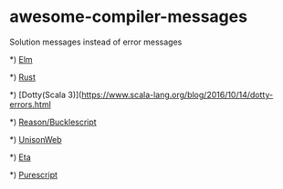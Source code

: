 # awesome-compiler-messages
Solution messages instead of error messages


*) [Elm](https://elm-lang.org/blog/compiler-errors-for-humans)

*) [Rust](https://blog.rust-lang.org/2016/08/10/Shape-of-errors-to-come.html)

*) [Dotty(Scala 3)](https://www.scala-lang.org/blog/2016/10/14/dotty-errors.html

*) [Reason/Bucklescript](https://reasonml.github.io/blog/2017/08/25/way-nicer-error-messages.html)

*) [UnisonWeb](http://unisonweb.org/2018-08-07/update.html)

*) [Eta](https://twitter.com/jyothsnasrin/status/1037703436043603968)

*) [Purescript](https://www.youtube.com/watch?v=5AtyWgQ3vv0)

